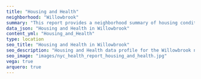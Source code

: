 ```yaml
---
title: "Housing and Health"
neighborhood: "Willowbrook"
summary: "This report provides a neighborhood summary of housing conditions and related health outcomes. It also describes population characteristics that can increase vulnerability to housing hazards."
data_json: "Housing and Health in Willowbrook"
content_yml: "Housing_and_Health"
type: location
seo_title: "Housing and Health in Willowbrook"
seo_description: "Housing and Health data profile for the Willowbrook neighborhood of NYC."
seo_image: "images/nyc_health_report_housing_and_health.jpg"
vega: true
arquero: true
---
```

